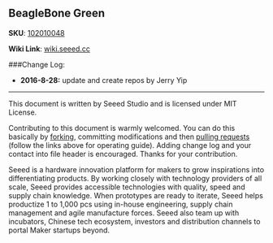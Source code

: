 BeagleBone Green
---

**SKU**: [102010048](http://www.seeedstudio.com/SeeedStudio-BeagleBone-Green-Wireless-p-2650.html)

**Wiki Link**: [wiki.seeed.cc](wiki.seeed.cc)


###Change Log:

- **2016-8-28:** update and create repos by Jerry Yip


--------
This document is written by Seeed Studio and is licensed under MIT License.

Contributing to this document is warmly welcomed. You can do this basically by
[forking](https://help.github.com/articles/fork-a-repo), committing modifications and then [pulling requests](https://help.github.com/articles/using-pull-requests) (follow the links above
for operating guide). Adding change log and your contact into file header is encouraged.
Thanks for your contribution.

Seeed is a hardware innovation platform for makers to grow inspirations into differentiating products. By working closely with technology providers of all scale, Seeed provides accessible technologies with quality, speed and supply chain knowledge. When prototypes are ready to iterate, Seeed helps productize 1 to 1,000 pcs using in-house engineering, supply chain management and agile manufacture forces. Seeed also team up with incubators, Chinese tech ecosystem, investors and distribution channels to portal Maker startups beyond.